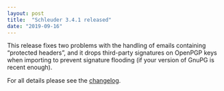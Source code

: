 ```yaml
---
layout: post
title:  "Schleuder 3.4.1 released"
date: "2019-09-16"
---
```


This release fixes two problems with the handling of emails containing “protected headers”, and it drops third-party signatures on OpenPGP keys when importing to prevent signature flooding (if your version of GnuPG is recent enough). 

For all details please see the [changelog](https://0xacab.org/schleuder/schleuder/blob/main/CHANGELOG.md#341-2019-09-16).
